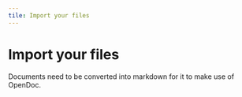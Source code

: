 ```yaml
---
tile: Import your files
---
```


# Import your files

Documents need to be converted into markdown for it to make use of OpenDoc.